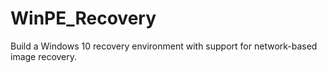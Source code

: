 # WinPE_Recovery
Build a Windows 10 recovery environment with support for network-based image recovery.
